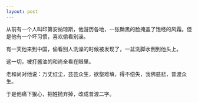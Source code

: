 ```yaml
---
layout: post
---
```

从前有一个人叫印第安纳琼斯，他游历各地，一张黝黑的脸掩盖了饱经的风霜。但是他有一个坏习惯，喜欢偷看别澡。

有一天他来到中国，偷看别人洗澡的时候被发现了，一盆洗脚水倒到他头上。

这一切，被打酱油的和尚全看在眼里。

老和尚对他说：万丈红尘，芸芸众生，欲壑难填，得不偿失，我佛慈悲，普渡众生。

于是他痛下狠心，把姓抛弃掉，改成普渡二字。